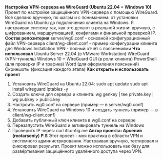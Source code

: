 **Настройка VPN-сервера на WireGuard (Ubuntu 22.04 + Windows 10)**
Проект по настройке защищённого VPN-сервера с помощью WireGuard. Всё сделано вручную, по шагам и с пониманием: от установки WireGuard на Ubuntu до подключения клиента на Windows. Я настраивал систему так, как это делают в реальной жизни: вручную, с шифрованием, маршрутизацией, конфигами и финальной проверкой IP.
**Состав репозитория**
server/wg0.conf - основной конфигурационный файл VPN-сервера
client/wg-client.conf - пример конфигурации клиента для Windows
Installation VPN - полный отчёт с пояснениями
**Что использовал**
Ubuntu Server 22.04 (в VMware Workstation)
WireGuard (VPN-туннель)
Windows 10 + WireGuard GUI (в роли клиента)
PowerShell (для проверки IP и трафика)
Word (для оформления пояснений)
Скриншоты (фиксация каждого этапа)
**Как открыть и использовать проект**
1. Установить WireGuard на Ubuntu 22.04:
   sudo apt update
   sudo apt install wireguard iptables -y
2. Создать ключи для сервера и клиента:
   wg genkey | tee private.key | wg pubkey > public.key
3. Настроить wg0.conf на сервере (пример — в server/wg0.conf)
4. Установить WireGuard на Windows 10 и создать туннель (пример — в client/wg-client.conf)
5. Добавить публичный ключ клиента в wg0.conf на сервере
6. Перезапустить WireGuard и активировать туннель на Windows
7. Проверить IP через:
   curl ifconfig.me
**Автор проекта: Арсений (rootarseniy)**
**P.S**
Этот проект - моя практика в области VPN и системного администрирования. Настраивал вручную, тестировал и фиксировал результат. Проект можно использовать как базу для развёртывания защищённого удалённого доступа через VPN.
